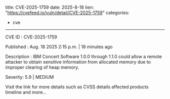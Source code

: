  
title: CVE-2025-1759
date: 2025-8-18
lien: "https://cvefeed.io/vuln/detail/CVE-2025-1759"
categories:
  - cve
---

CVE ID : CVE-2025-1759

Published :  Aug. 18
2025
2:15 p.m. | 18 minutes ago

Description : IBM Concert Software 1.0.0 through 1.1.0 could allow a remote attacker to obtain sensitive information from allocated memory due to improper clearing of heap memory.

Severity: 5.9 | MEDIUM

Visit the link for more details
such as CVSS details
affected products
timeline
and more...

